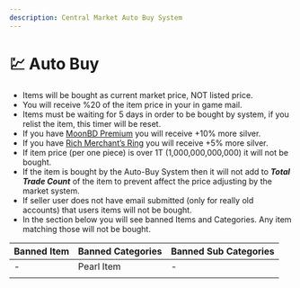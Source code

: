 ```yaml
---
description: Central Market Auto Buy System
---
```


# 💹 Auto Buy

* Items will be bought as current market price, NOT listed price.
* You will receive %20 of the item price in your in game mail.
* Items must be waiting for 5 days in order to be bought by system, if you relist the item, this timer will be reset.
* If you have [MoonBD Premium](../about/informations/moonbd-premium.md) you will receive +10% more silver.
* If you have [Rich Merchant’s Ring](https://bdocodex.com/us/item/12034/) you will receive +5% more silver.
* If item price (per one piece) is over 1T (1,000,000,000,000) it will not be bought.
* If the item is bought by the Auto-Buy System then it will not add to _**Total Trade Count**_ of the item to prevent affect the price adjusting by the market system.
* If seller user does not have email submitted (only for really old accounts) that users items will not be bought.
* In the section below you will see banned Items and Categories. Any item matching those will not be bought.

| Banned Item | Banned Categories | Banned Sub Categories |
| ----------- | ----------------- | --------------------- |
| -           | Pearl Item        | -                     |
|             |                   |                       |

